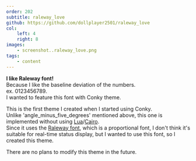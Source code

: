 ```yaml
---
order: 202
subtitle: raleway_love
github: https://github.com/dollplayer2501/raleway_love
col:
    left: 4
    right: 8
images:
    - screenshot..raleway_love.png
tags:
    - content
---
```



**I like Raleway font!**  
Because I like the baseline deviation of the numbers.  
ex. 0123456789.  
I wanted to feature this font with Conky theme.

This is the first theme I created when I started using Conky.  
Unlike 'angle_minus_five_degrees' mentioned above, this one is implemented without using [Lua](https://www.lua.org/)/[Cairo](https://www.cairographics.org/).  
Since it uses the [Raleway font](https://fonts.google.com/specimen/Raleway), which is a proportional font, I don't think it's suitable for real-time status display, but I wanted to use this font, so I created this theme.

There are no plans to modify this theme in the future.
